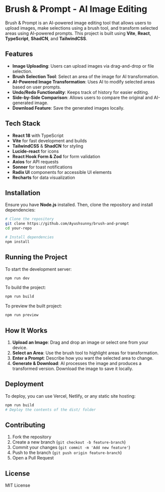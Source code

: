 # Brush & Prompt - AI Image Editing

Brush & Prompt is an AI-powered image editing tool that allows users to upload images, make selections using a brush tool, and transform selected areas using AI-powered prompts. This project is built using **Vite**, **React**, **TypeScript**, **ShadCN**, and **TailwindCSS**.

## Features
- **Image Uploading**: Users can upload images via drag-and-drop or file selection.
- **Brush Selection Tool**: Select an area of the image for AI transformation.
- **AI-Powered Image Transformation**: Uses AI to modify selected areas based on user prompts.
- **Undo/Redo Functionality**: Keeps track of history for easier editing.
- **Side-by-Side Comparison**: Allows users to compare the original and AI-generated image.
- **Download Feature**: Save the generated images locally.

## Tech Stack
- **React 18** with TypeScript
- **Vite** for fast development and builds
- **TailwindCSS** & **ShadCN** for styling
- **Lucide-react** for icons
- **React Hook Form & Zod** for form validation
- **Axios** for API requests
- **Sonner** for toast notifications
- **Radix UI** components for accessible UI elements
- **Recharts** for data visualization

## Installation

Ensure you have **Node.js** installed. Then, clone the repository and install dependencies:

```sh
# Clone the repository
git clone https://github.com/Ayushsunny/brush-and-prompt
cd your-repo

# Install dependencies
npm install
```

## Running the Project

To start the development server:

```sh
npm run dev
```

To build the project:

```sh
npm run build
```

To preview the built project:

```sh
npm run preview
```

## How It Works

1. **Upload an Image**: Drag and drop an image or select one from your device.
2. **Select an Area**: Use the brush tool to highlight areas for transformation.
3. **Enter a Prompt**: Describe how you want the selected area to change.
4. **Generate & Download**: AI processes the image and produces a transformed version. Download the image to save it locally.

## Deployment
To deploy, you can use Vercel, Netlify, or any static site hosting:

```sh
npm run build
# Deploy the contents of the dist/ folder
```

## Contributing
1. Fork the repository
2. Create a new branch (`git checkout -b feature-branch`)
3. Commit your changes (`git commit -m 'Add new feature'`)
4. Push to the branch (`git push origin feature-branch`)
5. Open a Pull Request

## License
MIT License


